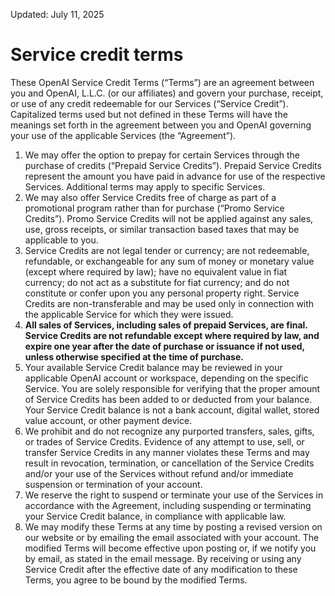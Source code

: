 Updated: July 11, 2025

Service credit terms
====================

These OpenAI Service Credit Terms (“Terms”) are an agreement between you and OpenAI, L.L.C. (or our affiliates) and govern your purchase, receipt, or use of any credit redeemable for our Services (“Service Credit”). Capitalized terms used but not defined in these Terms will have the meanings set forth in the agreement between you and OpenAI governing your use of the applicable Services (the “Agreement”).

1. We may offer the option to prepay for certain Services through the purchase of credits (“Prepaid Service Credits”). Prepaid Service Credits represent the amount you have paid in advance for use of the respective Services. Additional terms may apply to specific Services.
2. We may also offer Service Credits free of charge as part of a promotional program rather than for purchase (“Promo Service Credits”). Promo Service Credits will not be applied against any sales, use, gross receipts, or similar transaction based taxes that may be applicable to you.
3. Service Credits are not legal tender or currency; are not redeemable, refundable, or exchangeable for any sum of money or monetary value (except where required by law); have no equivalent value in fiat currency; do not act as a substitute for fiat currency; and do not constitute or confer upon you any personal property right. Service Credits are non-transferable and may be used only in connection with the applicable Service for which they were issued.
4. **All sales of Services, including sales of prepaid Services, are final. Service Credits are not refundable except where required by law, and expire one year after the date of purchase or issuance if not used, unless otherwise specified at the time of purchase.**
5. Your available Service Credit balance may be reviewed in your applicable OpenAI account or workspace, depending on the specific Service. You are solely responsible for verifying that the proper amount of Service Credits has been added to or deducted from your balance. Your Service Credit balance is not a bank account, digital wallet, stored value account, or other payment device.
6. We prohibit and do not recognize any purported transfers, sales, gifts, or trades of Service Credits. Evidence of any attempt to use, sell, or transfer Service Credits in any manner violates these Terms and may result in revocation, termination, or cancellation of the Service Credits and/or your use of the Services without refund and/or immediate suspension or termination of your account.
7. We reserve the right to suspend or terminate your use of the Services in accordance with the Agreement, including suspending or terminating your Service Credit balance, in compliance with applicable law.
8. We may modify these Terms at any time by posting a revised version on our website or by emailing the email associated with your account. The modified Terms will become effective upon posting or, if we notify you by email, as stated in the email message. By receiving or using any Service Credit after the effective date of any modification to these Terms, you agree to be bound by the modified Terms.